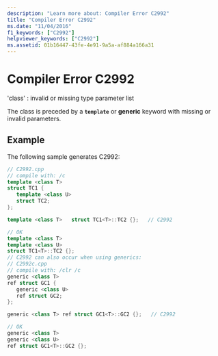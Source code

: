 ```yaml
---
description: "Learn more about: Compiler Error C2992"
title: "Compiler Error C2992"
ms.date: "11/04/2016"
f1_keywords: ["C2992"]
helpviewer_keywords: ["C2992"]
ms.assetid: 01b16447-43fe-4e91-9a5a-af884a166a31
---
```

# Compiler Error C2992

'class' : invalid or missing type parameter list

The class is preceded by a **`template`** or **generic** keyword with missing or invalid parameters.

## Example

The following sample generates C2992:

```cpp
// C2992.cpp
// compile with: /c
template <class T>
struct TC1 {
   template <class U>
   struct TC2;
};

template <class T>   struct TC1<T>::TC2 {};   // C2992

// OK
template <class T>
template <class U>
struct TC1<T>::TC2 {};
// C2992 can also occur when using generics:
// C2992c.cpp
// compile with: /clr /c
generic <class T>
ref struct GC1 {
   generic <class U>
   ref struct GC2;
};

generic <class T> ref struct GC1<T>::GC2 {};   // C2992

// OK
generic <class T>
generic <class U>
ref struct GC1<T>::GC2 {};
```
